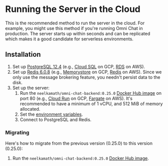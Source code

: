 # Running the Server in the Cloud

This is the recommended method to run the server in the cloud. For example, you might use this method if you're running Omni Chat in production. The server starts up within seconds and can be replicated which makes it a good candidate for serverless environments.

## Installation

1. Set up [PostgreSQL 12.4](https://www.postgresql.org/) (e.g., [Cloud SQL](https://cloud.google.com/sql/docs/postgres/) on GCP, [RDS](https://aws.amazon.com/rds/postgresql/) on AWS).
1. Set up [Redis 6.0.8](https://redis.io) (e.g., [Memorystore](https://cloud.google.com/memorystore/) on GCP, [Redis](https://aws.amazon.com/redis/) on AWS). Since we only use the message brokering feature, you needn't persist data to the disk.
1. Set up the server:
   1. Run the `neelkamath/omni-chat-backend:0.25.0` [Docker Hub image](https://hub.docker.com/repository/docker/neelkamath/omni-chat-backend) on port 80 (e.g., [Cloud Run](https://cloud.google.com/run/) on GCP, [Fargate](https://aws.amazon.com/fargate/) on AWS). It's recommended to have a minimum of 1 vCPU, and 512 MiB of memory allocated.
   1. Set the [environment variables](env.md).
   1. Connect to PostgreSQL and Redis.

### Migrating

Here's how to migrate from the previous version (0.25.0) to this version (0.25.0):

1. Run the `neelkamath/omni-chat-backend:0.25.0` [Docker Hub image](https://hub.docker.com/repository/docker/neelkamath/omni-chat-backend).
